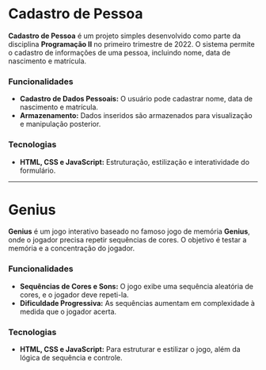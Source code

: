 # Cadastro de Pessoa

**Cadastro de Pessoa** é um projeto simples desenvolvido como parte da disciplina **Programação II** no primeiro trimestre de 2022. O sistema permite o cadastro de informações de uma pessoa, incluindo nome, data de nascimento e matrícula.

### Funcionalidades
- **Cadastro de Dados Pessoais:** O usuário pode cadastrar nome, data de nascimento e matrícula.
- **Armazenamento:** Dados inseridos são armazenados para visualização e manipulação posterior.

### Tecnologias
- **HTML, CSS e JavaScript:** Estruturação, estilização e interatividade do formulário.

---

# Genius

**Genius** é um jogo interativo baseado no famoso jogo de memória **Genius**, onde o jogador precisa repetir sequências de cores. O objetivo é testar a memória e a concentração do jogador.

### Funcionalidades
- **Sequências de Cores e Sons:** O jogo exibe uma sequência aleatória de cores, e o jogador deve repeti-la.
- **Dificuldade Progressiva:** As sequências aumentam em complexidade à medida que o jogador acerta.

### Tecnologias
- **HTML, CSS e JavaScript:** Para estruturar e estilizar o jogo, além da lógica de sequência e controle.

